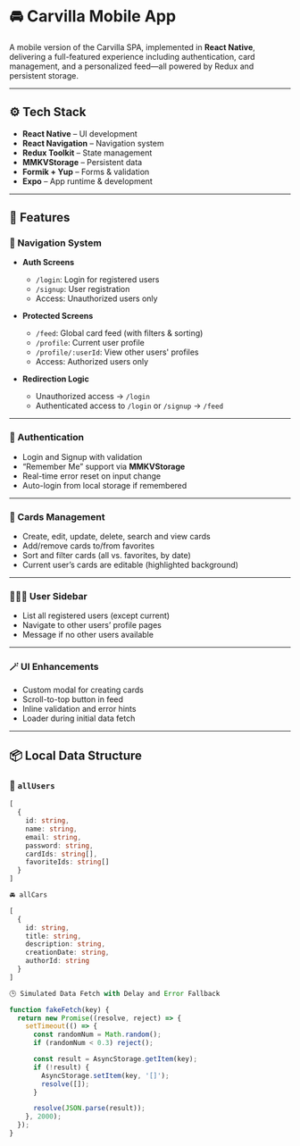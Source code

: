 # 🚘 Carvilla Mobile App

A mobile version of the Carvilla SPA, implemented in **React Native**, delivering a full-featured experience including authentication, card management, and a personalized feed—all powered by Redux and persistent storage.

---

## ⚙️ Tech Stack

- **React Native** – UI development
- **React Navigation** – Navigation system
- **Redux Toolkit** – State management
- **MMKVStorage** – Persistent data
- **Formik + Yup** – Forms & validation
- **Expo** – App runtime & development

---

## 🚀 Features

### 🧭 Navigation System

- **Auth Screens**
  - `/login`: Login for registered users
  - `/signup`: User registration
  - Access: Unauthorized users only

- **Protected Screens**
  - `/feed`: Global card feed (with filters & sorting)
  - `/profile`: Current user profile
  - `/profile/:userId`: View other users' profiles
  - Access: Authorized users only

- **Redirection Logic**
  - Unauthorized access → `/login`
  - Authenticated access to `/login` or `/signup` → `/feed`

---

### 👤 Authentication

- Login and Signup with validation
- “Remember Me” support via **MMKVStorage**
- Real-time error reset on input change
- Auto-login from local storage if remembered

---

### 📝 Cards Management

- Create, edit, update, delete, search and view cards
- Add/remove cards to/from favorites
- Sort and filter cards (all vs. favorites, by date)
- Current user’s cards are editable (highlighted background)

---

### 🧑‍🤝‍🧑 User Sidebar

- List all registered users (except current)
- Navigate to other users’ profile pages
- Message if no other users available

---

### 🪄 UI Enhancements

- Custom modal for creating cards
- Scroll-to-top button in feed
- Inline validation and error hints
- Loader during initial data fetch

---

## 📦 Local Data Structure

### 👥 `allUsers`

```ts
[
  {
    id: string,
    name: string,
    email: string,
    password: string,
    cardIds: string[],
    favoriteIds: string[]
  }
]

🚘 allCars

[
  {
    id: string,
    title: string,
    description: string,
    creationDate: string,
    authorId: string
  }
]

🕒 Simulated Data Fetch with Delay and Error Fallback

function fakeFetch(key) {
  return new Promise((resolve, reject) => {
    setTimeout(() => {
      const randomNum = Math.random();
      if (randomNum < 0.3) reject();

      const result = AsyncStorage.getItem(key);
      if (!result) {
        AsyncStorage.setItem(key, '[]');
        resolve([]);
      }

      resolve(JSON.parse(result));
    }, 2000);
  });
}
